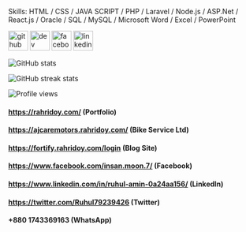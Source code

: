 Skills: HTML / CSS / JAVA SCRIPT / PHP / Laravel / Node.js / ASP.Net / React.js / Oracle / SQL / MySQL / Microsoft Word / Excel / PowerPoint 


[<img src='https://cdn.jsdelivr.net/npm/simple-icons@3.0.1/icons/github.svg' alt='github' height='40'>](https://github.com/ruhulamin63)  [<img src='https://cdn.jsdelivr.net/npm/simple-icons@3.0.1/icons/dev-dot-to.svg' alt='dev' height='40'>](https://dev.to/ruhulamin63)  [<img src='https://cdn.jsdelivr.net/npm/simple-icons@3.0.1/icons/facebook.svg' alt='facebook' height='40'>](https://www.facebook.com/insan.moon.7)  [<img src='https://cdn.jsdelivr.net/npm/simple-icons@3.0.1/icons/linkedin.svg' alt='linkedin' height='40'>](https://www.linkedin.com/in/ruhul-amin-0a24aa156/)  

![GitHub stats](https://github-readme-stats.vercel.app/api?username=ruhulamin63&show_icons=true&count_private=true)  

<!-- ![GitHub metrics](https://metrics.lecoq.io/ruhulamin63)   -->

![GitHub streak stats](https://github-readme-streak-stats.herokuapp.com/?user=ruhulamin63)  

![Profile views](https://gpvc.arturio.dev/ruhulamin63)  

#### https://rahridoy.com/ (Portfolio)
#### https://ajcaremotors.rahridoy.com/  (Bike Service Ltd)
#### https://fortify.rahridoy.com/login (Blog Site)

#### https://www.facebook.com/insan.moon.7/   (Facebook)
#### https://www.linkedin.com/in/ruhul-amin-0a24aa156/  (LinkedIn)
#### https://twitter.com/Ruhul79239426  (Twitter)

#### +880 1743369163 (WhatsApp)
